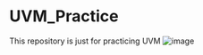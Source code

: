 # UVM_Practice
This repository is just for practicing UVM
![image](https://github.com/user-attachments/assets/41487553-e7fd-41a2-9b75-e2829ce32ae4)
